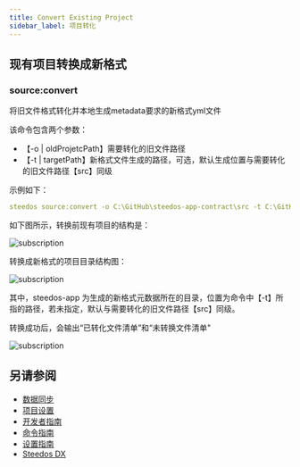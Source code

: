 ```yaml
---
title: Convert Existing Project
sidebar_label: 项目转化
---
```


## 现有项目转换成新格式

### source:convert

将旧文件格式转化并本地生成metadata要求的新格式yml文件

该命令包含两个参数：

- 【-o | oldProjetcPath】需要转化的旧文件路径
- 【-t | targetPath】新格式文件生成的路径，可选，默认生成位置与需要转化的旧文件路径【src】同级

示例如下：

```yml
steedos source:convert -o C:\GitHub\steedos-app-contract\src -t C:\GitHub\steedos-app-contract
```

如下图所示，转换前现有项目的结构是：

![subscription](/assets/dx/convert_project/convert_project01.png)

转换成新格式的项目目录结构图：

![subscription](/assets/dx/convert_project/convert_project02.png)

其中，steedos-app 为生成的新格式元数据所在的目录，位置为命令中【-t】所指的路径，若未指定，默认与需要转化的旧文件路径【src】同级。

转换成功后，会输出“已转化文件清单”和“未转换文件清单"

![subscription](/assets/dx/convert_project/convert_project03.png)

## 另请参阅

- [数据同步](/dx/data_synchronization)
- [项目设置](/dx/project_setup)
- [开发者指南](/dx/developer_guide)
- [命令指南](/dx/command_reference)
- [设置指南](/dx/setup_guide)
- [Steedos DX](/dx/summary)
